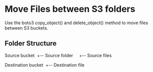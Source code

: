 # Move Files between S3 folders

Use the boto3 copy_object() and delete_object() method to move files between S3 buckets.

## Folder Structure

Source bucket
&nbsp;+-- Source folder
&nbsp;&nbsp;&nbsp;&nbsp;+-- Source files

Destination bucket
&nbsp;+-- Destination file